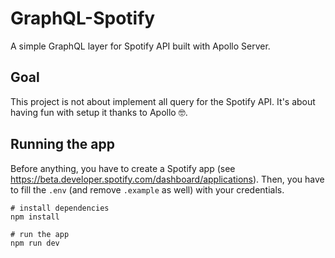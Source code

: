 # GraphQL-Spotify

A simple GraphQL layer for Spotify API built with Apollo Server.

## Goal

This project is not about implement all query for the Spotify API. It's about having fun with setup it thanks to Apollo 🤓.

## Running the app

Before anything, you have to create a Spotify app (see https://beta.developer.spotify.com/dashboard/applications). Then, you have to fill the `.env` (and remove `.example` as well) with your credentials.

```
# install dependencies
npm install

# run the app
npm run dev
```
